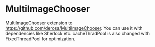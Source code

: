 MultiImageChooser
=================

MultiImageChooser extension to https://github.com/derosa/MultiImageChooser. You can use it with dependencies like Sherlock etc. cacheThradPool is also changed with FixedThreadPool for optimization. 
